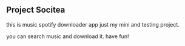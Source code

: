 ## Project Socitea

this is music spotify downloader app
just my mini and testing project.

you can search music and download it.
have fun!
